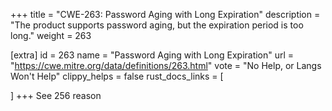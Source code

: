 +++
title = "CWE-263: Password Aging with Long Expiration"
description	= "The product supports password aging, but the expiration period is too long."
weight = 263

[extra]
id = 263
name = "Password Aging with Long Expiration"
url = "https://cwe.mitre.org/data/definitions/263.html"
vote = "No Help, or Langs Won't Help"
clippy_helps = false
rust_docs_links = [
	
]
+++
See 256 reason
